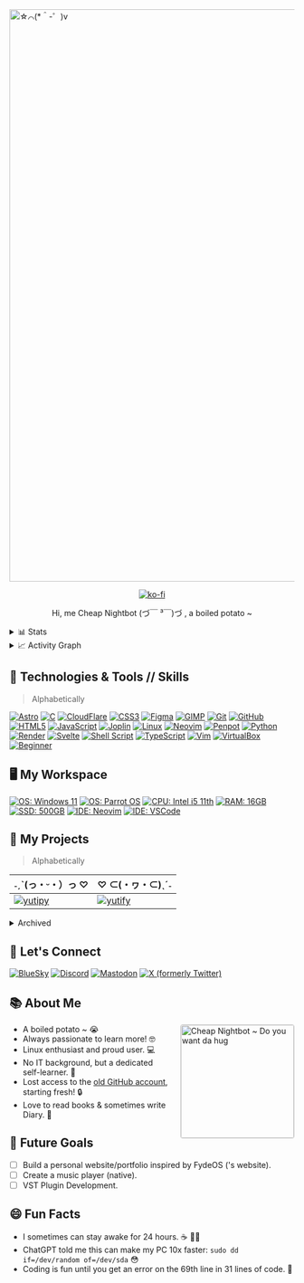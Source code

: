 <a href="#">
<img src="https://github.com/user-attachments/assets/b215715a-62c9-4dd2-a053-9d43d0138a6d" alt="☆⌒(*＾-゜)v" width="1012px" />
</a>

<p align='center'>
 <a href="https://ko-fi.com/R6R216X1IE"> <img src='https://ko-fi.com/img/githubbutton_sm.svg' alt='ko-fi' /> </a>
<!-- <img src='' alt='' /> -->
</p>

<p align='center'> Hi, me Cheap Nightbot (づ￣ ³￣)づ , a boiled potato ~ <br />
</p>

<details>
 <summary>📊 Stats</summary>
<br>

 |![CheapNightbot's GitHub stats](https://github-readme-stats.vercel.app/api?username=CheapNightbot&show_icons=true&theme=tokyonight)|![Top Langs](https://github-readme-stats.vercel.app/api/top-langs/?username=CheapNightbot&size_weight=0.5&count_weight=0.5&layout=compact&theme=tokyonight)|
 | --------------------------------------------------------------------------------------------------------------------------------- | --------------------------------------------------------------------------------------------------------------------------------------------------------- |

</details>

<details>
 <summary>📈 Activity Graph</summary>
 <br>
 
 |![Activity Graph](https://github-readme-activity-graph.vercel.app/graph?username=CheapNightbot&theme=tokyo-night)|
 | --------------------------------------------------------------------------------------------------------------------------------- |
 
</details>

## 🔧 Technologies & Tools // Skills

> Alphabetically

[![Astro](https://img.shields.io/badge/astro-%238f0595.svg?style=flat&logo=astro&logoColor=white)](https://github.com/CheapNightbot/homepage)
[![C](https://img.shields.io/badge/-C%20🔰-00599C?style=flat&logo=c%2B%2B&logoColor=white)](https://github.com/CheapNightbot/calc)
[![CloudFlare](https://img.shields.io/badge/Cloudflare%20🔰-F38020?style=flat&logo=Cloudflare&logoColor=white)](https://github.com/CheapNightbot/Nerdsomeness)
[![CSS3](https://img.shields.io/badge/-CSS3-1572B6?style=flat&logo=css3&logoColor=white)](#)
[![Figma](https://img.shields.io/badge/-Figma-F24E1E?style=flat&logo=figma&logoColor=white)](#)
[![GIMP](https://img.shields.io/badge/gimp-5C5543?style=flat&logo=gimp&logoColor=white)](#)
[![Git](https://img.shields.io/badge/-Git-F05032?style=flat&logo=git&logoColor=white)](#)
[![GitHub](https://img.shields.io/badge/-GitHub-181717?style=flat&logo=github&logoColor=white)](#)
[![HTML5](https://img.shields.io/badge/-HTML5-E34F26?style=flat&logo=html5&logoColor=white)](#)
[![JavaScript](https://img.shields.io/badge/-JavaScript-F7DF1E?style=flat&logo=javascript&logoColor=white)](#)
[![Joplin](https://img.shields.io/badge/Joplin-1071D3?style=flat&logo=joplin&logoColor=white)](#)
[![Linux](https://img.shields.io/badge/-Linux-FCC624?style=flat&logo=linux&logoColor=white)](#)
[![Neovim](https://img.shields.io/badge/Neovim-57A143?logo=neovim&logoColor=white&style=flat)](#)
[![Penpot](https://img.shields.io/badge/-Penpot%20🔰-ec4e79?style=flat&logo=penpot&logoColor=white)](#)
[![Python](https://img.shields.io/badge/-Python-3776AB?style=flat&logo=python&logoColor=white)](https://github.com/CheapNightbot/yutipy)
[![Render](https://img.shields.io/badge/Render-46E3B7?style=flat&logo=render&logoColor=white)](https://github.com/CheapNightbot/yutify)
[![Svelte](https://img.shields.io/badge/Svelte%20🔰-FF3E00.svg?style=flat&logo=Svelte&logoColor=white)](https://github.com/CheapNightbot/soulofswords/tree/migrate-to-sveltekit)
[![Shell Script](https://img.shields.io/badge/Shell_Script-121011?style=flat&logo=gnu-bash&logoColor=white)](#)
[![TypeScript](https://shields.io/badge/TypeScript%20🔰-3178C6?logo=TypeScript&logoColor=FFF&style=flat)](#)
[![Vim](https://img.shields.io/badge/VIM-%2311AB00.svg?&style=flat&logo=vim&logoColor=white)](#)
[![VirtualBox](https://img.shields.io/badge/-VirtualBox-183A61?style=flat&logo=virtualbox&logoColor=white)](#)
[![Beginner](https://img.shields.io/badge/🔰-%20beginner-blue)](#)

## 🖥 My Workspace

[![OS: Windows 11](https://img.shields.io/badge/Windows_11-0078d4?style=for-the-badge&logo=windows-11&logoColor=white)](#)
[![OS: Parrot OS](https://img.shields.io/badge/Parrot%20OS-15E0ED.svg?style=for-the-badge&logo=Parrot-Security&logoColor=white)](#)
[![CPU: Intel i5 11th](https://img.shields.io/badge/Intel%20Core_i5_11th-0071C5?style=for-the-badge&logo=intel&logoColor=white)](#)
[![RAM: 16GB](https://img.shields.io/badge/RAM-16GB-%230071C5?&style=for-the-badge&logoColor=white)](#)
[![SSD: 500GB](https://img.shields.io/badge/SSD-500GB-%230071C5?&style=for-the-badge&logoColor=white)](#)
[![IDE: Neovim](https://img.shields.io/badge/NEOVIM-%2311AB00.svg?&style=for-the-badge&logo=neovim&logoColor=white)](#)
[![IDE: VSCode](https://img.shields.io/badge/Visual_Studio_Code-0078D4?style=for-the-badge&logo=visual%20studio%20code&logoColor=white)](#)

## 🚀 My Projects

> Alphabetically

| ˗ˏˋ(っ・ᵕ・）っ ♡ | ♡ ⊂(・ヮ・⊂)ˎˊ˗  |
|---------|---------|
|  [![yutipy](https://github-readme-stats.vercel.app/api/pin/?username=cheapnightbot&repo=yutipy&theme=dark)](https://github.com/CheapNightbot/yutipy) | [![yutify](https://github-readme-stats.vercel.app/api/pin/?username=cheapnightbot&repo=yutify&theme=dark)](https://github.com/CheapNightbot/yutify)  |

<details>
 <summary>Archived</summary>
 <br/>
 
 - [Media-ShortKeys](https://github.com/CheapNightbot-zz/Media-ShortKeys) - Python application to simulate Media Keys. GUI made with `PySide2` and the main functionality with `keyboard` package.
 - [Clef](https://github.com/CheapNightbot-zz/Clef) - Simple Discord bot written in Python, made with `Discord.py` to display the current activity of user. It can also show some useful information about the music user listening to on Spotify, such as lyrics.
 - [Yutify: YouTube to Spotify](https://github.com/CheapNightbot-zz/Yutify) - A (Flask) web application written in Python to get the Spotify music URL of a track from a YouTube URL of any music.

</details>

## 💬 Let's Connect

[![BlueSky](https://img.shields.io/badge/-@cheapnightbot.bsky.social-3686f7?style=for-the-badge&logo=bluesky&logoColor=white)](https://bsky.app/profile/cheapnightbot.bsky.social)
[![Discord](https://img.shields.io/badge/-@cheapnightbot-7289DA?style=for-the-badge&logo=discord&logoColor=white)](https://discord.com/users/1178070969793904802)
[![Mastodon](https://img.shields.io/badge/-@CheapNightbot@mastodon.social-6263EE?style=for-the-badge&logo=mastodon&logoColor=white)](https://mastodon.social/@CheapNightbot)
[![X (formerly Twitter)](https://img.shields.io/badge/-@CheapNightbot-555555?style=for-the-badge&logo=x&logoColor=white)](https://x.com/CheapNightbot)

## 📚 About Me

<img align="right" style="float: right;width: 200px;margin: 0 0 20px 20px;border: 1px solid #d9d9d9;border-radius: 4px;" src="https://github.com/user-attachments/assets/d77b0dba-3099-4ea7-b9e2-5476299c5931" alt="Cheap Nightbot ~ Do you want da hug" />

- A boiled potato ~ 😭
- Always passionate to learn more! 🤓
- Linux enthusiast and proud user. 💻
- No IT background, but a dedicated self-learner. 🚀
- Lost access to the [old GitHub account](https://github.com/CheapNightbot-zz/), starting fresh! 🔒
- Love to read books & sometimes write Diary. 📖

## 🚀 Future Goals

- [ ] Build a personal website/portfolio inspired by FydeOS ('s website).
- [ ] Create a music player (native).
- [ ] VST Plugin Development.
 
## 😄 Fun Facts

- I sometimes can stay awake for 24 hours. ☕ 👨‍💻
- ChatGPT told me this can make my PC 10x faster: `sudo dd if=/dev/random of=/dev/sda` 😳
- Coding is fun until you get an error on the 69th line in 31 lines of code. 🙂
